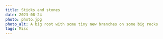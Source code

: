 ```yaml
---
title: Sticks and stones
date: 2023-08-24
photo: photo.jpg
photo_alt: A big root with some tiny new branches on some big rocks
tags: Misc
---
```

